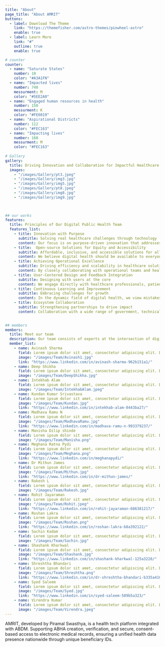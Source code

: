 ```yaml
---
title: "About"
page_title: "About AMRIT"
buttons:
  - label: Download The Theme
    link: "https://themefisher.com/astro-themes/pinwheel-astro"
    enable: true
  - label: Learn More
    link: "#"
    outline: true
    enable: true

# counter
counter:
  - name: "Saturate States"
    number: 10
    color: "#A3A1FN"
  - name: "Impacted lives"
    number: 740
    messurment: M
    color: "#5EE2A0"
  - name: "Engaged human resources in health"
    number: 150
    messurment: K
    color: "#FE6019"
  - name: "Aspirational Districts"
    number: 112
    color: "#FEC163"
  - name: "Impacting lives"
    number: 160
    messurment: M
    color: "#FEC163"
    
# Gallery
gallery:
  title: Driving Innovation and Collaboration for Impactful Healthcare Solutions 
  images:
    - "/images/Gallery/pt3.jpeg"
    - "/images/Gallery/img3.jpg"
    - "/images/Gallery/img5.jpg"
    - "/images/Gallery/pt8.jpeg"
    - "/images/Gallery/img8.jpg"
    - "/images/Gallery/img9.jpg"
    
   

## our works
features:
  title: Principles of Our Digital Public Health Team
  features_list:
    - title: Innovation with Purpose
      subtitle: Solving real healthcare challenges through technology
      content: Our focus is on purpose-driven innovation that addresses critical public health challenges. We develop technology that enhances care delivery, improves patient outcomes, and supports healthcare workers, making a tangible difference in the healthcare landscape.
    - title:  Open-source Solutions for Equity and Accessibility
      subtitle: Affordable, inclusive, and accessible solutions for all
      content: We believe digital health should be available to everyone, regardless of socio-economic status or geographic location. Our commitment to open-source development ensures that our solutions are affordable and equitable, helping to close the digital divide for underserved populations. 
    - title: Achieving Operational Excellence
      subtitle: Driving efficiency and scalability in healthcare solutions 
      content: By closely collaborating with operational teams and healthcare professionals, we align our digital solutions with real-world healthcare needs. This integration streamlines processes, reduces inefficiencies, and ensures that our innovations are both sustainable and scalable within public health systems.
    - title: User-Centered Design and Feedback Integration
      subtitle: Designing with users at the core
      content: We engage directly with healthcare professionals, patients, and stakeholders to create practical, intuitive tools. By incorporating continuous feedback, we ensure our solutions are responsive, adaptable, and aligned with the evolving needs of users.
    - title: Continuous Learning and Improvement
      subtitle: Embracing challenges for growth
      content: In the dynamic field of digital health, we view mistakes as opportunities for learning. By fostering a culture of continuous improvement, we refine our processes, making our solutions more resilient, effective, and better aligned with the needs of our users.
    - title: Ecosystem Collaboration
      subtitle: Strengthening partnerships to drive impact
      content: Collaboration with a wide range of government, technical and knowledge partners enable us to enhance integration and interoperability. Through these partnerships, we amplify the impact of our solutions across public health systems. 
    

## members
members:
  title: Meet our team
  description: Our team consists of experts at the intersection of digital health, public health, technology, and leadership, dedicated to developing innovative and scalable health solutions that align with both national and global health objectives.
  member_list:
    - name: Avinash Sharma
      field: Lorem ipsum dolor sit amet, consectetur adipiscing elit. Donec mi dui
      image: "/images/Team/Avinash1.jpg"
      link: "https://www.linkedin.com/in/avinash-sharma-962b151a1/"
    - name: Deep Shikha
      field: Lorem ipsum dolor sit amet, consectetur adipiscing elit. Donec mi dui
      image: "/images/Team/DeepShikha.jpg"
    - name: Intekhab Alam
      field: Lorem ipsum dolor sit amet, consectetur adipiscing elit. Donec mi dui
      image: "/images/Team/IntekhabAlam.jpeg"
    - name: Kundan Kumar Srivastava
      field: Lorem ipsum dolor sit amet, consectetur adipiscing elit. Donec mi dui
      image: "/images/Team/Kundan.jpg"
      link: "https://www.linkedin.com/in/intekhab-alam-0443ba27/"
    - name: Madhava Ramu N
      field: Lorem ipsum dolor sit amet, consectetur adipiscing elit. Donec mi dui
      image: "/images/Team/MadhavaRamu.jpg"
      link: "https://www.linkedin.com/in/madhava-ramu-n-993379237/"
    - name: Manisha Dilip shinde
      field: Lorem ipsum dolor sit amet, consectetur adipiscing elit. Donec mi dui
      image: "/images/Team/Manisha.png"
    - name: Meghana Ratna Pydi
      field: Lorem ipsum dolor sit amet, consectetur adipiscing elit. Donec mi dui
      image: "/images/Team/Meghana.png"
      link: "https://www.linkedin.com/in/meghanapydi/"
    - name: Dr Mithun James
      field: Lorem ipsum dolor sit amet, consectetur adipiscing elit. Donec mi dui
      image: "/images/Team/Mithun.jpg"
      link: "https://www.linkedin.com/in/dr-mithun-james/"
    - name: Rakesh L
      field: Lorem ipsum dolor sit amet, consectetur adipiscing elit. Donec mi dui
      image: "/images/Team/Rakesh.jpg"
    - name: Rohit Jayaraman
      field: Lorem ipsum dolor sit amet, consectetur adipiscing elit. Donec mi dui
      image: "/images/Team/Rohit.jpeg"
      link: "https://www.linkedin.com/in/rohit-jayaraman-686381217/"
    - name: Roshan Lakra
      field: Lorem ipsum dolor sit amet, consectetur adipiscing elit. Donec mi dui
      image: "/images/Team/Roshan.png"
      link: "https://www.linkedin.com/in/roshan-lakra-b8a392122/"
    - name: Sachin Kadam
      field: Lorem ipsum dolor sit amet, consectetur adipiscing elit. Donec mi dui
      image: "/images/Team/Sachin.jpg"
    - name: Shashank Kharkwal
      field: Lorem ipsum dolor sit amet, consectetur adipiscing elit. Donec mi dui
      image: "/images/Team/Shashank.jpg"
      link: "https://www.linkedin.com/in/shashank-kharkwal-125a3220/"
    - name: Shreshtha Bhandari
      field: Lorem ipsum dolor sit amet, consectetur adipiscing elit. Donec mi dui
      image: "/images/Team/Shreshtha.png"
      link: "https://www.linkedin.com/in/dr-shreshtha-bhandari-b335a4104/"
    - name: Syed Saleem
      field: Lorem ipsum dolor sit amet, consectetur adipiscing elit. Donec mi dui
      image: "/images/Team/Syed.jpg"
      link: "https://www.linkedin.com/in/syed-saleem-589b5a323/"
    - name: Virendra Kumar
      field: Lorem ipsum dolor sit amet, consectetur adipiscing elit. Donec mi dui
      image: "/images/Team/Virendra.jpeg"
---
```

AMRIT, developed by Piramal Swasthya, is a health tech platform integrated with ABDM. Supporting ABHA creation, verification, and secure, consent-based access to electronic medical records, ensuring a unified health data presence nationwide through unique beneficiary IDs.
